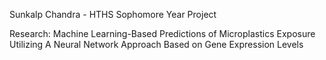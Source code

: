 Sunkalp Chandra - HTHS Sophomore Year Project

Research: Machine Learning-Based Predictions of Microplastics Exposure Utilizing A Neural Network Approach Based on Gene Expression Levels
